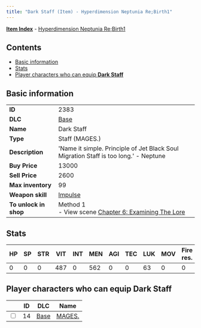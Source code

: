 ```yaml
---
title: "Dark Staff (Item) - Hyperdimension Neptunia Re;Birth1"
---
```


[**Item Index**](/neptunia/rb1/item/index.html) - [Hyperdimension Neptunia Re;Birth1](/neptunia/rb1)

## Contents

- [Basic information](#basic-information)
- [Stats](#stats)
- [Player characters who can equip **Dark Staff**](#player-characters-who-can-equip-dark-staff)

## Basic information

|   |   |
| -- | -- |
| **ID** | 2383 |
| **DLC** | [Base](/neptunia/rb1/dlc/1-base.html) |
| **Name** | Dark Staff |
| **Type** | Staff (MAGES.) |
| **Description** | 'Name it simple. Principle of Jet Black Soul Migration Staff is too long.' - Neptune |
| **Buy Price** | 13000 |
| **Sell Price** | 2600 |
| **Max inventory** | 99 |
| **Weapon skill** | [Impulse](/neptunia/rb1/skill/1-2802-impulse.html) |
| **To unlock in shop** | Method 1<br />- View scene [Chapter 6: Examining The Lore](/neptunia/rb1/scene/1-603-chapter-6-examining-the-lore.html) |

## Stats

| HP | SP | STR | VIT | INT | MEN | AGI | TEC | LUK | MOV | Fire res. | Ice res. | Wind res. | Lightning res. |
| -- | -- | --- | --- | --- | --- | --- | --- | --- | --- | --------- | -------- | --------- | -------------- |
| 0 | 0 | 0 | 487 | 0 | 562 | 0 | 0 | 63 | 0 | 0 | 0 | 0 | 0 |

## Player characters who can equip **Dark Staff**

|    | ID | DLC | Name |
| -- | -- | --- | ---- |
| <input type="checkbox" id="rb1-player-1-14" class="trackbox" /> | 14 | [Base](/neptunia/rb1/dlc/1-base.html) | [MAGES.](/neptunia/rb1/player/1-14-mages.html) |